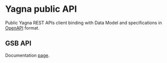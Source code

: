# Yagna public API

Public Yagna REST APIs client binding with Data Model and specifications in
[OpenAPI](http://spec.openapis.org/) format.

## GSB API

Documentation [page](docs/gsb_api.md).
